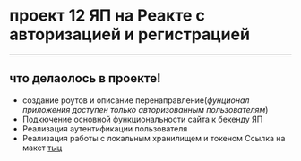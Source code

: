 #  проект 12 ЯП на Реакте с авторизацией и регистрацией
__________
## что делаолось в проекте!
* создание роутов и описание перенаправление(*фунционал приложения доступен только авторизованным пользователям*)
* Подкючение основной функциональности сайта к бекенду ЯП
* Реализация аутентификации пользователя
* Реализация работы с локальным хранилищем и токеном
Ссылка на макет [тыц](https://www.figma.com/file/5H3gsn5lIGPwzBPby9jAOo/JavaScript.-Sprint-12?type=design&node-id=4453-181&t=N9TpeSsgFQr52XXf-0)
